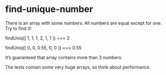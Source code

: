 # find-unique-number


There is an array with some numbers. All numbers are equal except for one. Try to find it!

findUniq([ 1, 1, 1, 2, 1, 1 ]) === 2

findUniq([ 0, 0, 0.55, 0, 0 ]) === 0.55

It’s guaranteed that array contains more than 3 numbers.

The tests contain some very huge arrays, so think about performance.
